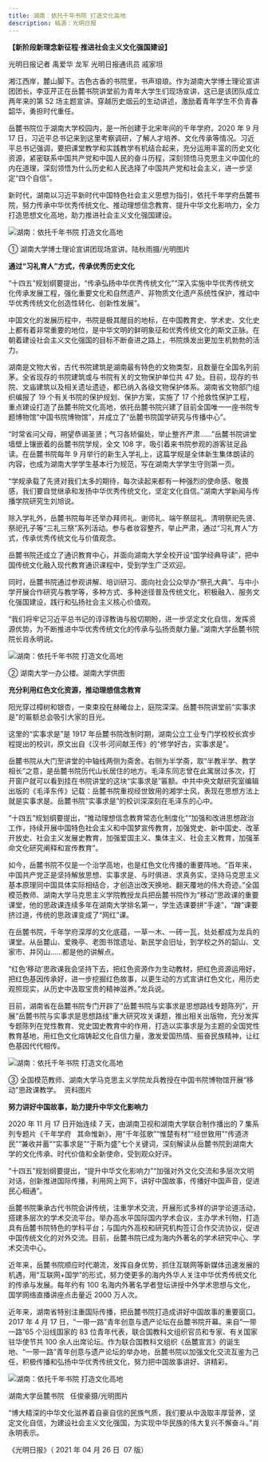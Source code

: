 ```yaml
---
title: 湖南：依托千年书院 打造文化高地
description: 稿源：光明日报
---
```


**【新阶段新理念新征程·推进社会主义文化强国建设】**

光明日报记者 禹爱华 龙军 光明日报通讯员 戚家坦

湘江西岸，麓山脚下。古色古香的书院里，书声琅琅。作为湖南大学博士理论宣讲团团长，李亚芹正在岳麓书院讲堂前为青年大学生们现场宣讲，这已是该团队成立两年来的第 52 场主题宣讲。穿越历史烟云的生动讲述，激励着青年学生不负青春韶华，勇担时代重任。

岳麓书院位于湖南大学校园内，是一所创建于北宋年间的千年学府。2020 年 9 月 17 日，习近平总书记来到这里考察调研，了解人才培养、文化传承等情况。习近平总书记强调，要把课堂教学和实践教学有机结合起来，充分运用丰富的历史文化资源，紧密联系中国共产党和中国人民的奋斗历程，深刻领悟马克思主义中国化的内在道理，深刻领悟为什么历史和人民选择了中国共产党和社会主义，进一步坚定“四个自信”。

新时代，湖南以习近平新时代中国特色社会主义思想为指引，依托千年学府岳麓书院，努力传承中华优秀传统文化、推动理想信念教育、提升中华文化影响力，全力打造思想文化高地，助力推进社会主义文化强国建设。

![湖南：依托千年书院 打造文化高地](https://imgnews.gmw.cn/attachement/jpg/site2/20210426/f44d305ea0a221f0132e0a.jpg '湖南：依托千年书院 打造文化高地')

① 湖南大学博士理论宣讲团现场宣讲。陆秋雨摄/光明图片

**通过“习礼育人”方式，传承优秀历史文化**

“十四五”规划纲要提出，“传承弘扬中华优秀传统文化”“深入实施中华优秀传统文化传承发展工程，强化重要文化和自然遗产、非物质文化遗产系统性保护，推动中华优秀传统文化创造性转化、创新性发展”。

中国文化的发展历程中，书院是极其醒目的地标，在中国教育史、学术史、文化史上都有着非常重要的地位，是中华文明的鲜明象征和优秀传统文化的斯文正脉。在朝着建设社会主义文化强国的目标不断奋进之路上，书院焕发出更加生机勃勃的活力。

湖南是文物大省，古代书院建筑是湖南最有特色的文物类型，且数量在全国名列前茅。全省现存的书院建筑或与书院有关的文物保护单位共 47 处。目前，现存的书院、文庙建筑以及相关遗址遗迹，都已纳入各级文物保护体系。湖南省文物部门组织编报了 19 个有关书院的保护规划、保护方案，实施了 17 个抢救性保护工程，重点建设打造了岳麓书院文化高地，依托岳麓书院兴建了目前全国唯一一座书院专题博物馆“中国书院博物馆”，并成立了“岳麓书院国学研究与传播中心”。

“时常省问父母，朔望恭谒圣贤；气习各矫偏处，举止整齐严肃……”岳麓书院讲堂墙壁上镶嵌着的岳麓书院学规，全文 108 字，吸引着来书院参观的游客驻足品读。在岳麓书院每年 9 月举行的新生入学礼上，这篇学规是全体新生集体朗读的内容，也成为湖南大学学生基本行为规范，写在湖南大学学生守则第一页。

“学规承载了先贤对我们太多的期待，每次读起来都有一种强烈的使命感、敬畏感，我们要自觉继承和发扬中华优秀传统文化，坚定文化自信。”湖南大学新闻与传播学院研究生刘旭说。

除入学礼外，岳麓书院每年还举办拜师礼、谢师礼、端午祭屈礼、清明祭祀先贤、祭祀孔子等“三礼三祭”系列活动。参与者妆容整齐，举止严肃，通过“习礼育人”方式，传承优秀传统文化与价值观念。

岳麓书院还成立了通识教育中心，并面向湖南大学全校开设“国学经典导读”，把中国传统文化融入现代教育通识课程中，受到学生广泛欢迎。

同时，岳麓书院通过参观讲解、培训研习、面向社会公众举办“祭孔大典”、与中小学开展合作研究与教学等，多种方式、多种途径普及传统文化，积极融入、服务文化强国建设，践行和弘扬社会主义核心价值观。

“我们将牢记习近平总书记的谆谆教诲与殷切期盼，进一步坚定文化自信，发挥资源优势，为不断推进中华优秀传统文化的传承与弘扬贡献力量。”湖南大学岳麓书院院长肖永明说。

![湖南：依托千年书院 打造文化高地](https://imgnews.gmw.cn/attachement/jpg/site2/20210426/f44d305ea0a221f0132e0b.jpg '湖南：依托千年书院 打造文化高地')

② 湖南大学一办公楼。湖南大学供图

**充分利用红色文化资源，推动理想信念教育**

阳光穿过樟树和银杏，一束束投在赫曦台上，庭院深深。岳麓书院讲堂前“实事求是”的匾额总会吸引大家的目光。

这里的“实事求是”是 1917 年岳麓书院改制时期，湖南公立工业专门学校校长宾步程提出的校训，原文出自《汉书·河间献王传》的“修学好古，实事求是”。

岳麓书院从大门至讲堂的中轴线两侧为斋舍。右侧为半学斋，取“半教半学、教学相长”之意，是岳麓书院历代山长居住的地方。毛泽东同志曾在此寓居过多次，打开窗户就可以看到挂在书院讲堂的这块“实事求是”匾额。中共中央文献研究室编辑出版的《毛泽东传》记载：岳麓书院重视经世致用的湘学士风，表现在思想方法上就是实事求是。岳麓书院“实事求是”的校训深深刻在毛泽东的心中。

“十四五”规划纲要提出，“推动理想信念教育常态化制度化”“加强和改进思想政治工作，持续开展中国特色社会主义和中国梦宣传教育，加强党史、新中国史、改革开放史、社会主义发展史教育，加强爱国主义、集体主义、社会主义教育，加强革命文化研究阐释和宣传教育”。

如今，岳麓书院不仅是一个治学高地，也是红色文化传播的重要阵地。“百年来，中国共产党正是坚持解放思想、实事求是、与时俱进、求真务实，坚持马克思主义基本原理同中国具体实际相结合，才创造出改天换地、翻天覆地的伟大奇迹。”全国模范教师、湖南大学马克思主义学院教授龙兵把岳麓书院作为“移动”思政课的重要课堂，他的思政课连续多年在湖南大学排名第一，学生选课要拼“手速”，“蹭”课要挤过道，传统的思政课变成了“网红”课。

在岳麓书院，千年学府深厚的文化底蕴，一草一木、一砖一瓦，处处都成为龙兵的课堂。从岳麓山、爱晚亭、老图书馆遗址、新民学会旧址，到学校之外的韶山、文家市、井冈山……都是他的讲解点。

“红色‘移动’思政课我会坚持下去，把红色资源作为生动教材，把红色资源运用好，把红色基因传承好，进一步挖掘红色故事，以更生动的方式宣讲红色文化，用历史观照现实，从历史中汲取宝贵的精神滋养。”龙兵说。

目前，湖南省在岳麓书院专门开辟了“岳麓书院与实事求是思想路线专题陈列”，开展“岳麓书院与实事求是思想路线”重大研究攻关课题，推出相关出版物，充分发挥专题陈列在党性教育、党史国史教育中的作用，打造以实事求是为主题的全国党性教育基地，用红色文化熔铸起文化自信力量，激发爱国热情、振奋民族精神，让红色基因代代相传。

![湖南：依托千年书院 打造文化高地](https://imgnews.gmw.cn/attachement/jpg/site2/20210426/f44d305ea0a221f0132e0c.jpg '湖南：依托千年书院 打造文化高地')

③ 全国模范教师、湖南大学马克思主义学院龙兵教授在中国书院博物馆开展“移动”思政课教学。  资料图片

**努力讲好中国故事，助力提升中华文化影响力**

2020 年 11 月 17 日开始连续 7 天，由湖南卫视和湖南大学联合制作播出的 7 集系列专题片《千年学府   其命惟新》，用“千年弦歌”“惟楚有材”“经世致用”“传道济民”“兼收并蓄”“实事求是”“于斯为盛”七个关键词，深刻解读从岳麓书院到湖南大学的文化传承、时代价值和全新使命，受到观众好评。

“十四五”规划纲要提出，“提升中华文化影响力”“加强对外文化交流和多层次文明对话，创新推进国际传播，利用网上网下，讲好中国故事，传播好中国声音，促进民心相通”。

岳麓书院秉承古代书院会讲传统，注重学术交流，开展形式多样的讲学论道活动，搭建多层次的学术交流平台。举办高水平国际国内学术会议，主办学术刊物，打造具有岳麓书院特色的学科平台；与国内外高校和研究机构签订合作交流协议，促进中国传统文化的对外交流。目前，岳麓书院已成为海内外著名的学术研究中心、学术交流中心。

近年来，岳麓书院顺应时代潮流，发挥自身优势，抓住互联网等新媒体迅速发展的机遇，用“互联网+国学”的形式，努力使更多的海内外华人关注中华优秀传统文化的传承与发展。每年约有 100 名海内外著名学者登坛讲授中外学术思想与文化，国学网络直播讲座点击量近 2000 万人次。

近年来，湖南省特别注重国际传播，把岳麓书院打造成讲好中国故事的重要窗口。2017 年 4 月 17 日，“一带一路”青年创意与遗产论坛在岳麓书院开幕。来自“一带一路”65 个沿线国家的 83 位青年代表，联合国教科文组织官员和专家、有关国家驻华使节共 100 余人出席论坛。作为联合国教科文组织《岳麓宣言》的诞生地、“一带一路”青年创意与遗产论坛的举办地，岳麓书院以加强文化交流互鉴为己任，积极传播和弘扬中华优秀传统文化，努力把中国故事讲好、讲精彩。

![湖南：依托千年书院 打造文化高地](https://imgnews.gmw.cn/attachement/jpg/site2/20210426/f44d305ea0a221f0132e0d.jpg '湖南：依托千年书院 打造文化高地')

湖南大学岳麓书院   任俊豪摄/光明图片

“博大精深的中华文化滋养着自豪自信的民族气质，我们要从中汲取丰厚营养，坚定文化自信，为建设社会主义文化强国，为实现中华民族的伟大复兴不懈奋斗。”肖永明表示。

《光明日报》（ 2021 年 04 月 26 日  07 版）
